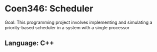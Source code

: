 # Coen346: Scheduler

Goal: This programming project involves implementing and simulating a priority-based scheduler in a system with
a single processor

Language: C++
--------------------------------------------------------------------------------------------------------------------------------------
